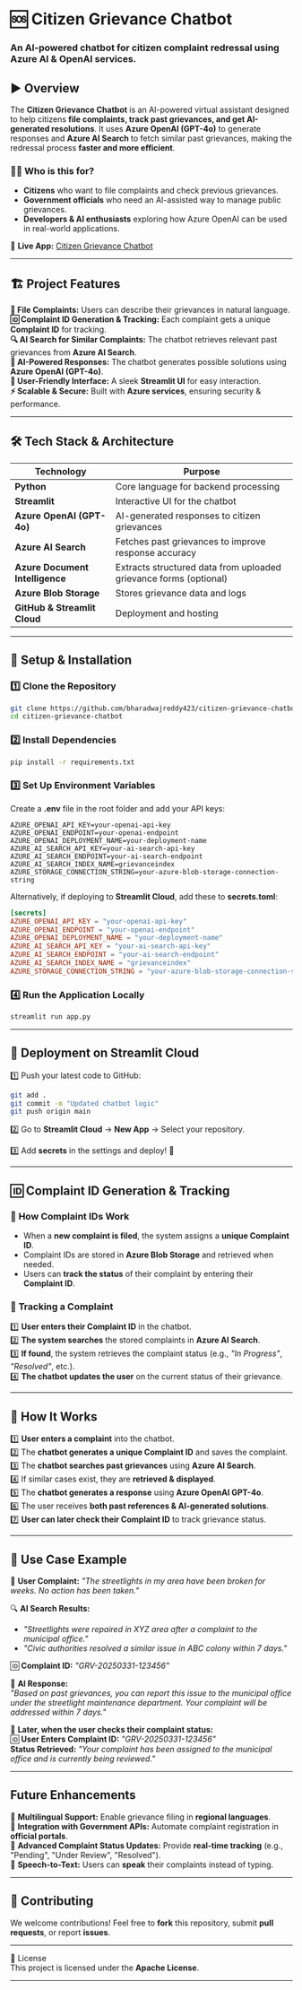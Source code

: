 
# 🆘 Citizen Grievance Chatbot  

### **An AI-powered chatbot for citizen complaint redressal using Azure AI & OpenAI services.**  

## ▶️  **Overview**  

The **Citizen Grievance Chatbot** is an AI-powered virtual assistant designed to help citizens **file complaints, track past grievances, and get AI-generated resolutions**. It uses **Azure OpenAI (GPT-4o)** to generate responses and **Azure AI Search** to fetch similar past grievances, making the redressal process **faster and more efficient**.  

### **👨‍💼 Who is this for?**  
- **Citizens** who want to file complaints and check previous grievances.  
- **Government officials** who need an AI-assisted way to manage public grievances.  
- **Developers & AI enthusiasts** exploring how Azure OpenAI can be used in real-world applications.  

🔗 **Live App:** [Citizen Grievance Chatbot](https://ewmwu4gykjccurcsvkyko2.streamlit.app/)  

---

## 🏗 **Project Features**  

**📝 File Complaints:** Users can describe their grievances in natural language.  
**🆔 Complaint ID Generation & Tracking:** Each complaint gets a unique **Complaint ID** for tracking.  
**🔍 AI Search for Similar Complaints:** The chatbot retrieves relevant past grievances from **Azure AI Search**.  
**🤖 AI-Powered Responses:** The chatbot generates possible solutions using **Azure OpenAI (GPT-4o)**.  
**🎨 User-Friendly Interface:** A sleek **Streamlit UI** for easy interaction.  
**⚡ Scalable & Secure:** Built with **Azure services**, ensuring security & performance.  

---

## 🛠 **Tech Stack & Architecture**  

| Technology | Purpose |
|------------|---------|
| **Python** | Core language for backend processing |
| **Streamlit** | Interactive UI for the chatbot |
| **Azure OpenAI (GPT-4o)** | AI-generated responses to citizen grievances |
| **Azure AI Search** | Fetches past grievances to improve response accuracy |
| **Azure Document Intelligence** | Extracts structured data from uploaded grievance forms (optional) |
| **Azure Blob Storage** | Stores grievance data and logs |
| **GitHub & Streamlit Cloud** | Deployment and hosting |

---

## 🔧 **Setup & Installation**  

### **1️⃣ Clone the Repository**  
```bash
git clone https://github.com/bharadwajreddy423/citizen-grievance-chatbot.git
cd citizen-grievance-chatbot
```

### **2️⃣ Install Dependencies**  
```bash
pip install -r requirements.txt
```

### **3️⃣ Set Up Environment Variables**  
Create a **.env** file in the root folder and add your API keys:  

```env
AZURE_OPENAI_API_KEY=your-openai-api-key
AZURE_OPENAI_ENDPOINT=your-openai-endpoint
AZURE_OPENAI_DEPLOYMENT_NAME=your-deployment-name
AZURE_AI_SEARCH_API_KEY=your-ai-search-api-key
AZURE_AI_SEARCH_ENDPOINT=your-ai-search-endpoint
AZURE_AI_SEARCH_INDEX_NAME=grievanceindex
AZURE_STORAGE_CONNECTION_STRING=your-azure-blob-storage-connection-string
```

Alternatively, if deploying to **Streamlit Cloud**, add these to **secrets.toml**:  
```toml
[secrets]
AZURE_OPENAI_API_KEY = "your-openai-api-key"
AZURE_OPENAI_ENDPOINT = "your-openai-endpoint"
AZURE_OPENAI_DEPLOYMENT_NAME = "your-deployment-name"
AZURE_AI_SEARCH_API_KEY = "your-ai-search-api-key"
AZURE_AI_SEARCH_ENDPOINT = "your-ai-search-endpoint"
AZURE_AI_SEARCH_INDEX_NAME = "grievanceindex"
AZURE_STORAGE_CONNECTION_STRING = "your-azure-blob-storage-connection-string"
```

### **4️⃣ Run the Application Locally**  
```bash
streamlit run app.py
```

---

## 🚀 **Deployment on Streamlit Cloud**  

1️⃣ Push your latest code to GitHub:  
```bash
git add .
git commit -m "Updated chatbot logic"
git push origin main
```

2️⃣ Go to **Streamlit Cloud** → **New App** → Select your repository.  

3️⃣ Add **secrets** in the settings and deploy! 🎉  

---

## 🆔 **Complaint ID Generation & Tracking**  

### 🔹 **How Complaint IDs Work**
- When a **new complaint is filed**, the system assigns a **unique Complaint ID**.
- Complaint IDs are stored in **Azure Blob Storage** and retrieved when needed.
- Users can **track the status** of their complaint by entering their **Complaint ID**.

### 🔹 **Tracking a Complaint**
1️⃣ **User enters their Complaint ID** in the chatbot.  
2️⃣ **The system searches** the stored complaints in **Azure AI Search**.  
3️⃣ **If found**, the system retrieves the complaint status (e.g., *"In Progress"*, *"Resolved"*, etc.).  
4️⃣ **The chatbot updates the user** on the current status of their grievance.  

---

## 🧩 **How It Works**  

1️⃣ **User enters a complaint** into the chatbot.  
2️⃣ The **chatbot generates a unique Complaint ID** and saves the complaint.  
3️⃣ The **chatbot searches past grievances** using **Azure AI Search**.  
4️⃣ If similar cases exist, they are **retrieved & displayed**.  
5️⃣ The **chatbot generates a response** using **Azure OpenAI GPT-4o**.  
6️⃣ The user receives **both past references & AI-generated solutions**.  
7️⃣ **User can later check their Complaint ID** to track grievance status.  

---

## 📌 **Use Case Example**  

🔹 **User Complaint:** *"The streetlights in my area have been broken for weeks. No action has been taken."*  

🔍 **AI Search Results:**  
- *"Streetlights were repaired in XYZ area after a complaint to the municipal office."*  
- *"Civic authorities resolved a similar issue in ABC colony within 7 days."*  

🆔 **Complaint ID:** *"GRV-20250331-123456"*  

🤖 **AI Response:**  
*"Based on past grievances, you can report this issue to the municipal office under the streetlight maintenance department. Your complaint will be addressed within 7 days."*  

🔎 **Later, when the user checks their complaint status:**  
🆔 **User Enters Complaint ID:** *"GRV-20250331-123456"*  
   **Status Retrieved:** *"Your complaint has been assigned to the municipal office and is currently being reviewed."*  

---

##  **Future Enhancements**  

🔹 **Multilingual Support:** Enable grievance filing in **regional languages**.  
🔹 **Integration with Government APIs:** Automate complaint registration in **official portals**.  
🔹 **Advanced Complaint Status Updates:** Provide **real-time tracking** (e.g., "Pending", "Under Review", "Resolved").  
🔹 **Speech-to-Text:** Users can **speak** their complaints instead of typing.  

---

## 🤝 **Contributing**  

We welcome contributions! Feel free to **fork** this repository, submit **pull requests**, or report **issues**.  

---

📜 License  
This project is licensed under the **Apache License**.  

---

